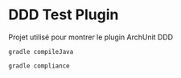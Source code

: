 # DDD Test Plugin

Projet utilisé pour montrer le plugin ArchUnit DDD

    gradle compileJava

    gradle compliance